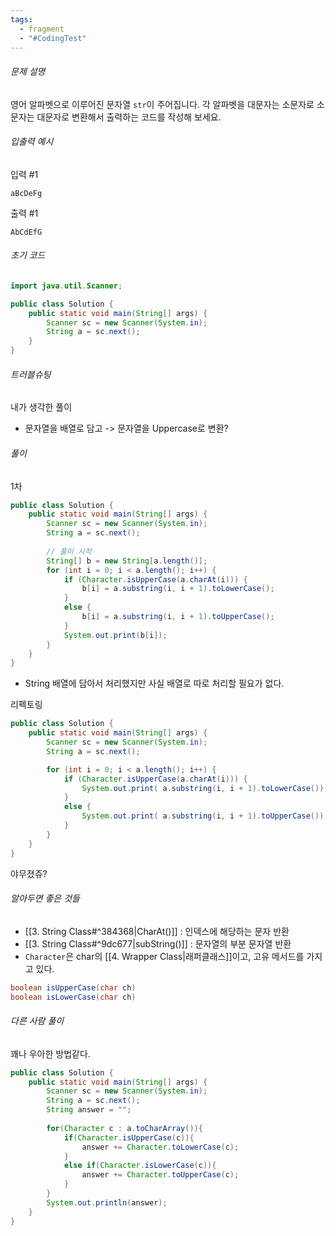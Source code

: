 ```yaml
---
tags:
  - fragment
  - "#CodingTest"
---
```

###### 문제 설명
영어 알파벳으로 이루어진 문자열 `str`이 주어집니다. 
각 알파벳을 대문자는 소문자로 소문자는 대문자로 변환해서 출력하는 코드를 작성해 보세요.

###### 입출력 예시
입력 #1
```
aBcDeFg
```
출력 #1
```
AbCdEfG
```
###### 초기 코드
```java
import java.util.Scanner;

public class Solution {
    public static void main(String[] args) {
        Scanner sc = new Scanner(System.in);
        String a = sc.next();
    }
}
```
###### 트러블슈팅
내가 생각한 풀이
- 문자열을 배열로 담고 -> 문자열을 Uppercase로 변환? 
###### 풀이
1차
```java
public class Solution {
    public static void main(String[] args) {
        Scanner sc = new Scanner(System.in);
        String a = sc.next();
        
        // 풀이 시작
        String[] b = new String[a.length()];
        for (int i = 0; i < a.length(); i++) {
            if (Character.isUpperCase(a.charAt(i))) {
                b[i] = a.substring(i, i + 1).toLowerCase();
            }
            else {
                b[i] = a.substring(i, i + 1).toUpperCase();
            }
            System.out.print(b[i]);
        }
    }
}
```
- String 배열에 담아서 처리했지만 사실 배열로 따로 처리할 필요가 없다.

리펙토링
```java
public class Solution {
    public static void main(String[] args) {
        Scanner sc = new Scanner(System.in);
        String a = sc.next();

        for (int i = 0; i < a.length(); i++) {
            if (Character.isUpperCase(a.charAt(i))) {
                System.out.print( a.substring(i, i + 1).toLowerCase());
            }
            else {
                System.out.print( a.substring(i, i + 1).toUpperCase());
            }
        }
    }
}
```
야무졌쥬?
###### 알아두면 좋은 것들
- [[3. String Class#^384368|CharAt()]] :  인덱스에 해당하는 문자 반환
- [[3. String Class#^9dc677|subString()]] : 문자열의 부분 문자열 반환
- `Character`은 char의 [[4. Wrapper Class|래퍼클래스]]이고, 고유 메서드를 가지고 있다.
```java
boolean isUpperCase(char ch)  
boolean isLowerCase(char ch)
```


###### 다른 사람 풀이

꽤나 우아한 방법같다.
```java
public class Solution {
    public static void main(String[] args) {
        Scanner sc = new Scanner(System.in);
        String a = sc.next();
        String answer = "";
        
        for(Character c : a.toCharArray()){
            if(Character.isUpperCase(c)){
                answer += Character.toLowerCase(c);
            }
            else if(Character.isLowerCase(c)){
                answer += Character.toUpperCase(c);
            }
        } 
        System.out.println(answer);
    }
}
```